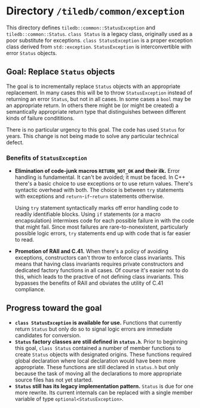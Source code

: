 # Directory `/tiledb/common/exception`

This directory defines `tiledb::common::StatusException` and `tiledb::common::Status`. `class Status` is a legacy class, originally used as a poor substitute for exceptions. `class StatusException` is a proper exception class derived from `std::exception`. `StatusException` is interconvertible with error `Status` objects.

## Goal: Replace `Status` objects

The goal is to incrementally replace `Status` objects with an appropriate replacement. In many cases this will be to throw `StatusException` instead of returning an error `Status`, but not in all cases. In some cases a `bool` may be an appropriate return. In others there might be (or might be created) a semantically appropriate return type that distinguishes between different kinds of failure condititions.

There is no particular urgency to this goal. The code has used `Status` for years. This change is not being made to solve any particular technical defect.

### Benefits of `StatusException`

* **Elimination of code-junk macros `RETURN_NOT_OK` and their ilk.** Error handling is fundamental. It can't be avoided; it must be faced. In C++ there's a basic choice to use exceptions or to use return values. There's syntactic overhead with both. The choice is between `try` statements with exceptions and `return`-`if`-`return` statements otherwise.

  Using `try` statement syntactically marks off error handling code to readily identifiable blocks. Using `if` statements (or a macro encapsulation) intermixes code for each possible failure in with the code that might fail. Since most failures are rare-to-nonexistent, particularly possible logic errors, `try` statements end up with code that is far easier to read.
* **Promotion of RAII and C.41.** When there's a policy of avoiding exceptions, constructors can't throw to enforce class invariants. This means that having class invariants requires private constructors and dedicated factory functions in all cases. Of course it's easier not to do this, which leads to the practive of not defining class invariants. This bypasses the benefits of RAII and obviates the utility of C.41 compliance. 

## Progress toward the goal

* **`class StatusException` is available for use.** Functions that currently return `Status` but only do so to signal logic errors are immediate candidates for conversion.
* **`Status` factory classes are still defined in `status.h`**. Prior to beginning this goal, `class Status` contained a number of member functions to create `Status` objects with designated origins. These functions required global declaration where local declaration would have been more appropriate. These functions are still declared in `status.h` but only because the task of moving all the declarations to more appropriate source files has not yet started.
* **`Status` still has its legacy implementation pattern.** `Status` is due for one more rewrite. Its current internals can be replaced with a single member variable of type `optional<StatusException>`.